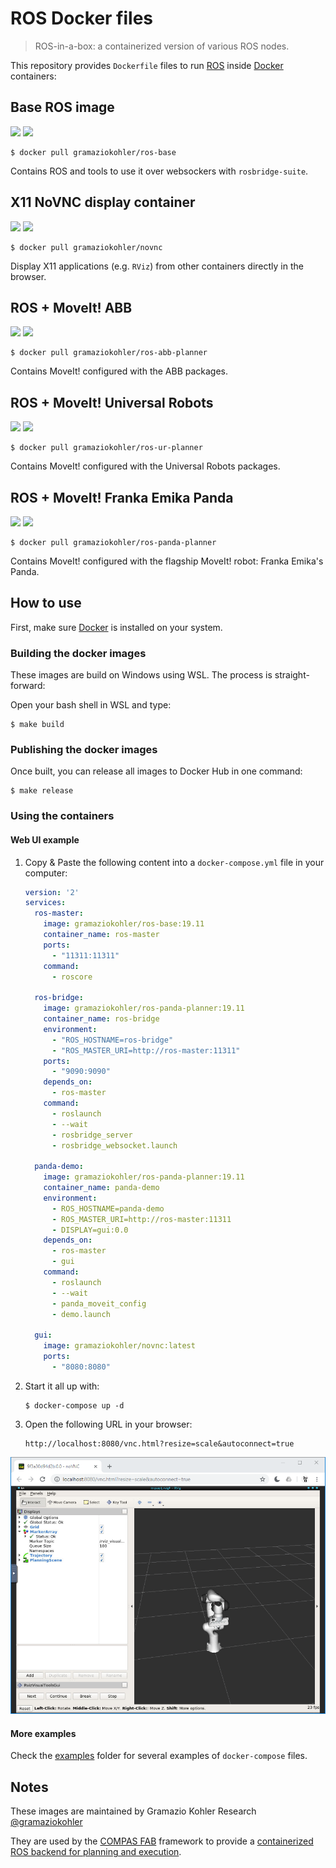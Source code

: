 # ROS Docker files

> ROS-in-a-box: a containerized version of various ROS nodes.

This repository provides `Dockerfile` files to run [ROS](https://ros.org) inside [Docker](https://www.docker.com/) containers:

## Base ROS image

[![](https://images.microbadger.com/badges/version/gramaziokohler/ros-base.svg)](https://hub.docker.com/r/gramaziokohler/ros-base)
[![](https://images.microbadger.com/badges/image/gramaziokohler/ros-base.svg)](https://microbadger.com/images/gramaziokohler/ros-base)

    $ docker pull gramaziokohler/ros-base

Contains ROS and tools to use it over websockers with `rosbridge-suite`.

## X11 NoVNC display container

[![](https://images.microbadger.com/badges/version/gramaziokohler/novnc.svg)](https://hub.docker.com/r/gramaziokohler/novnc)
[![](https://images.microbadger.com/badges/image/gramaziokohler/novnc.svg)](https://microbadger.com/images/gramaziokohler/novnc)

    $ docker pull gramaziokohler/novnc

Display X11 applications (e.g. `RViz`) from other containers directly in the browser.

## ROS + MoveIt! ABB

[![](https://images.microbadger.com/badges/version/gramaziokohler/ros-abb-planner.svg)](https://hub.docker.com/r/gramaziokohler/ros-abb-planner)
[![](https://images.microbadger.com/badges/image/gramaziokohler/ros-abb-planner.svg)](https://microbadger.com/images/gramaziokohler/ros-abb-planner)

    $ docker pull gramaziokohler/ros-abb-planner

Contains MoveIt! configured with the ABB packages.

## ROS + MoveIt! Universal Robots

[![](https://images.microbadger.com/badges/version/gramaziokohler/ros-ur-planner.svg)](https://hub.docker.com/r/gramaziokohler/ros-ur-planner)
[![](https://images.microbadger.com/badges/image/gramaziokohler/ros-ur-planner.svg)](https://microbadger.com/images/gramaziokohler/ros-ur-planner)

    $ docker pull gramaziokohler/ros-ur-planner

Contains MoveIt! configured with the Universal Robots packages.

## ROS + MoveIt! Franka Emika Panda

[![](https://images.microbadger.com/badges/version/gramaziokohler/ros-panda-planner.svg)](https://hub.docker.com/r/gramaziokohler/ros-panda-planner)
[![](https://images.microbadger.com/badges/image/gramaziokohler/ros-panda-planner.svg)](https://microbadger.com/images/gramaziokohler/ros-panda-planner)

    $ docker pull gramaziokohler/ros-panda-planner

Contains MoveIt! configured with the flagship MoveIt! robot: Franka Emika's
Panda.

## How to use

First, make sure [Docker](https://www.docker.com/) is installed on your system.

### Building the docker images

These images are build on Windows using WSL. The process is straight-forward:

Open your bash shell in WSL and type:

    $ make build

### Publishing the docker images

Once built, you can release all images to Docker Hub in one command:

    $ make release

### Using the containers

#### Web UI example

1. Copy & Paste the following content into a `docker-compose.yml` file in your computer:

    ```yaml
    version: '2'
    services:
      ros-master:
        image: gramaziokohler/ros-base:19.11
        container_name: ros-master
        ports:
          - "11311:11311"
        command:
          - roscore

      ros-bridge:
        image: gramaziokohler/ros-panda-planner:19.11
        container_name: ros-bridge
        environment:
          - "ROS_HOSTNAME=ros-bridge"
          - "ROS_MASTER_URI=http://ros-master:11311"
        ports:
          - "9090:9090"
        depends_on:
          - ros-master
        command:
          - roslaunch
          - --wait
          - rosbridge_server
          - rosbridge_websocket.launch

      panda-demo:
        image: gramaziokohler/ros-panda-planner:19.11
        container_name: panda-demo
        environment:
          - ROS_HOSTNAME=panda-demo
          - ROS_MASTER_URI=http://ros-master:11311
          - DISPLAY=gui:0.0
        depends_on:
          - ros-master
          - gui
        command:
          - roslaunch
          - --wait
          - panda_moveit_config
          - demo.launch

      gui:
        image: gramaziokohler/novnc:latest
        ports:
          - "8080:8080"
    ```

2. Start it all up with:

       $ docker-compose up -d

3. Open the following URL in your browser:

       http://localhost:8080/vnc.html?resize=scale&autoconnect=true

![](rviz.png)

#### More examples

Check the [examples](examples) folder for several examples of `docker-compose` files.

## Notes

These images are maintained by Gramazio Kohler Research
[@gramaziokohler](https://github.com/gramaziokohler>)

They are used by the [COMPAS FAB](https://gramaziokohler.github.io/compas_fab) framework
to provide a [containerized ROS backend for planning and execution](https://gramaziokohler.github.io/compas_fab/latest/backends/ros.html#ros-on-docker-1).
